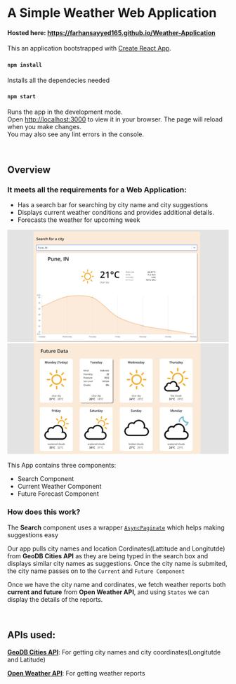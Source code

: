 # A Simple Weather Web Application

#### Hosted here: https://farhansayyed165.github.io/Weather-Application

This an application bootstrapped with [Create React App](https://github.com/facebook/create-react-app). 



#### `npm install`
Installs all the dependecies needed

#### `npm start`

Runs the app in the development mode.\
Open [http://localhost:3000](http://localhost:3000) to view it in your browser.
The page will reload when you make changes.\
You may also see any lint errors in the console.

<br>

## Overview
### It meets all the requirements for a Web Application:
- Has a search bar for searching by city name and city suggestions
- Displays current weather conditions and provides additional details.
- Forecasts the weather for upcoming week

<!--Image will come here-->
<img src="https://github.com/farhansayyed165/Weather-Application/blob/main/Updated_Readme_img.jpg">
<img src="https://github.com/farhansayyed165/Weather-Application/blob/main/Updated_Readme_img2.jpg">

This App contains three components:
- Search Component
- Current Weather Component
- Future Forecast Component

### How does this work?
The <strong>Search</strong> component uses a wrapper [`AsyncPaginate`](https://github.com/vtaits/react-select-async-paginate/tree/master/packages/react-select-async-paginate) which helps making suggestions easy
 
Our app pulls city names and location Cordinates(Lattitude and Longitutde) from <strong>GeoDB Cities API</strong> as they are being typed in the search box and displays similar city names as suggestions. Once the city name is submited, the city name passes on to the `Current` and `Future Component`

Once we have the city name and cordinates, we fetch weather reports both <strong>current and future</strong> from <strong>Open Weather API</strong>, and using `States` we can display the details of the reports.



<br>

## APIs used:
[<strong>GeoDB Cities API</strong>](https://rapidapi.com/wirefreethought/api/geodb-cities): For getting city names and city coordinates(Longitutde and Latitude)

[<strong>Open Weather API</strong>](https://openweathermap.org/current): For getting weather reports
<br>
<br>


